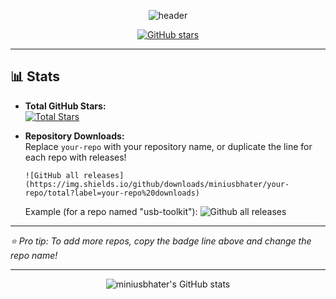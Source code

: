 <!-- Profile README for miniusbhater -->

<p align="center">
  <img src="https://capsule-render.vercel.app/api?type=waving&color=auto&height=180&section=header&text=Hi%20there!%20I'm%20miniusbhater&fontSize=30&animation=twinkling" alt="header"/>
</p>

<p align="center">
  <a href="https://github.com/miniusbhater">
    <img src="https://img.shields.io/github/stars/miniusbhater?affiliations=OWNER%2CCOLLABORATOR&style=social" alt="GitHub stars"/>
  </a>
</p>

---

## 📊 Stats

- **Total GitHub Stars:**  
  <a href="https://github.com/miniusbhater">
    <img src="https://img.shields.io/github/stars/miniusbhater?affiliations=OWNER%2CCOLLABORATOR&style=flat-square" alt="Total Stars"/>
  </a>

- **Repository Downloads:**  
  Replace `your-repo` with your repository name, or duplicate the line for each repo with releases!
  ```
  ![GitHub all releases](https://img.shields.io/github/downloads/miniusbhater/your-repo/total?label=your-repo%20downloads)
  ```
  Example (for a repo named "usb-toolkit"):
  ![Github all releases](https://img.shields.io/github/downloads/miniusbhater/GetThatOS/total?label=GetThatOS%20downloads)

---

_⭐️ Pro tip: To add more repos, copy the badge line above and change the repo name!_

---

<p align="center">
  <img src="https://github-readme-stats.vercel.app/api?username=miniusbhater&show_icons=true&theme=radical" alt="miniusbhater's GitHub stats"/>
</p>



